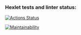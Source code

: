 ### Hexlet tests and linter status:
[![Actions Status](https://github.com/Karma7869/java-project-71/actions/workflows/hexlet-check.yml/badge.svg)](https://github.com/Karma7869/java-project-71/actions)

[![Maintainability](https://api.codeclimate.com/v1/badges/bbdae664152b0a388bd0/maintainability)](https://codeclimate.com/github/Karma7869/java-project-71/maintainability)